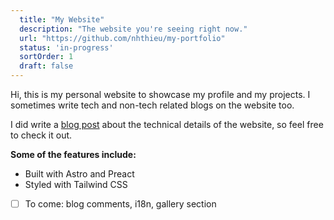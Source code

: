 ```yaml
---
  title: "My Website"
  description: "The website you're seeing right now."
  url: "https://github.com/nhthieu/my-portfolio"
  status: 'in-progress'
  sortOrder: 1
  draft: false
---
```


Hi, this is my personal website to showcase my profile and my projects. I sometimes write tech and non-tech related blogs on the website too.

I did write a [blog post](/blog/tech-stack) about the technical details of the website, so feel free to check it out.

**Some of the features include:**

- Built with Astro and Preact
- Styled with Tailwind CSS
- [ ] To come: blog comments, i18n, gallery section
